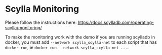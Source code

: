 # Scylla Monitoring

Please follow the instructions here: https://docs.scylladb.com/operating-scylla/monitoring/

To make the monitoring work with the demo if you are running scylladb in docker, you must add `--network scylla_scylla-net` to each script that has `docker run`, ie `docker run --network scylla_scylla-net ...`. 
